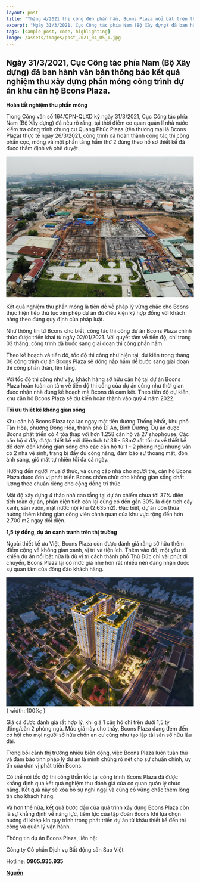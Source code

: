 ```yaml
---
layout: post
title: "Tháng 4/2021 thi công đến phần hầm, Bcons Plaza nổi bật trên thị trường"
excerpt: "Ngày 31/3/2021, Cục Công tác phía Nam (Bộ Xây dựng) đã ban hành văn bản thông báo kết quả nghiệm thu xây dựng phần móng công trình dự án khu căn hộ Bcons Plaza."
tags: [sample post, code, highlighting]
image: /assets/images/post_2021_04_05_1.jpg
---
```


## **Ngày 31/3/2021, Cục Công tác phía Nam (Bộ Xây dựng) đã ban hành văn bản thông báo kết quả nghiệm thu xây dựng phần móng công trình dự án khu căn hộ Bcons Plaza.**

**Hoàn tất nghiệm thu phần móng**

Trong Công văn số 164/CPN-QLXD ký ngày 31/3/2021, Cục Công tác phía Nam (Bộ Xây dựng) đã nêu rõ rằng, tại thời điểm cơ quan quản lí nhà nước kiểm tra công trình chung cư Quang Phúc Plaza (tên thương mại là Bcons Plaza) thực tế ngày 26/3/2021, công trình đã hoàn thành công tác thi công phần cọc, móng và một phần tầng hầm thứ 2 đúng theo hồ sơ thiết kế đã được thẩm định và phê duyệt.

![Hình ảnh thi công thực tế tại công trường Bcons Plaza đến ngày 03/04/2021](/assets/images/post_2021_04_05_1.jpg)

Kết quả nghiệm thu phần móng là tiền đề về pháp lý vững chắc cho Bcons thực hiện tiếp thủ tục xin phép dự án đủ điều kiện ký hợp đồng với khách hàng theo đúng quy định của pháp luật.

Như thông tin từ Bcons cho biết, công tác thi công dự án Bcons Plaza chính thức được triển khai từ ngày 02/01/2021. Với quyết tâm về tiến độ, chỉ trong 03 tháng, công trình đã bước sang giai đoạn thi công phần hầm.

Theo kế hoạch và tiến độ, tốc độ thi công như hiện tại, dự kiến trong tháng 06 công trình dự án Bcons Plaza sẽ đóng nắp hầm để bước sang giai đoạn thi công phần thân, lên tầng.

Với tốc độ thi công như vậy, khách hàng sở hữu căn hộ tại dự án Bcons Plaza hoàn toàn an tâm về tiến độ thi công của dự án cũng như thời gian được nhận nhà đúng kế hoạch mà Bcons đã cam kết. Theo tiến độ dự kiến, khu căn hộ Bcons Plaza sẽ dự kiến hoàn thành vào quý 4 năm 2022.

**Tối ưu thiết kế không gian sống**

Khu căn hộ Bcons Plaza tọa lạc ngay mặt tiền đường Thống Nhất, khu phố Tân Hòa, phường Đông Hòa, thành phố Dĩ An, Bình Dương. Dự án được Bcons phát triển có 4 tòa tháp với hơn 1.258 căn hộ và 27 shophouse. Các căn hộ ở đây được thiết kế với diện tích từ 36 - 58m2 rất tối ưu về thiết kế để đem đến không gian sống cho các căn hộ từ 1 – 2 phòng ngủ nhưng vẫn có 2 nhà vệ sinh, trang bị đầy đủ công năng, đảm bảo sự thoáng mát, đón ánh sáng, gió mát tự nhiên tối đa cả ngày.

Hướng đến người mua ở thực, và cung cấp nhà cho người trẻ, căn hộ Bcons Plaza được đơn vị phát triển Bcons chăm chút cho không gian sống chất lượng theo chuẩn riêng cho cộng đồng tri thức.

Mật độ xây dựng 4 tháp nhà cao tầng tại dự án chiếm chưa tới 37% diện tích toàn dự án, phần diện tích còn lại cũng có đến gần 30% là diện tích cây xanh, sân vườn, mặt nước nội khu (2.635m2). Đặc biệt, dự án còn thừa hưởng thêm không gian công viên cảnh quan của khu vực rộng đến hơn 2.700 m2 ngay đối diện.

**1,5 tỷ đồng, dự án cạnh tranh trên thị trường**

Ngoài thiết kế ưu Việt, Bcons Plaza còn được đánh giá rằng sở hữu thêm điểm cộng về không gian xanh, vị trí và tiện ích. Thêm vào đó, một yếu tố khiến dự án nổi bật nữa là dù vị trí cách thành phố Thủ Đức chỉ vài phút di chuyển, Bcons Plaza lại có mức giá nhẹ hơn rất nhiều nên đang nhận được sự quan tâm của đông đảo khách hàng.

![Bcons Plaza có vị trí sáng giá, tiềm năng giá trị cao](/assets/images/post_2021_04_05_1_2.jpg){ width: 100%; }

Giá cả được đánh giá rất hợp lý, khi giá 1 căn hộ chỉ trên dưới 1,5 tỷ đồng/căn 2 phòng ngủ. Mức giá này cho thấy, Bcons Plaza đang đem đến cơ hội cho mọi người sở hữu chốn an cư cũng như tạo lập tài sản sỡ hữu lâu dài.

Trong bối cảnh thị trường nhiều biến động, việc Bcons Plaza luôn tuân thủ và đảm bảo tính pháp lý dự án là minh chứng rõ nét cho sự chuẩn chỉnh, uy tín của đơn vị phát triển Bcons.

Có thể nói tốc độ thi công thần tốc tại công trình Bcons Plaza đã được khẳng định qua kết quả nghiệm thu đánh giá của cơ quan quản lý chức năng. Kết quả này sẽ xóa bỏ sự nghi ngại và cũng cố vững chắc thêm lòng tin cho khách hàng.

Và hơn thế nữa, kết quả bước đầu của quá trình xây dựng Bcons Plaza còn là sự khẳng định về năng lực, tiềm lực của tập đoàn Bcons khi lựa chọn hướng đi khép kín quy trình trong phát triển dự án từ khâu thiết kế đến thi công và quản lý vận hành.

Thông tin dự án Bcons Plaza, liên hệ:

Công ty Cổ phần Dịch vụ Bất động sản Sao Việt

Hotline: **0905.935.935**

**[Nguồn](https://cafeland.vn/tin-tuc/thang-42021-thi-cong-den-phan-ham-bcons-plaza-noi-bat-tren-thi-truong-97816.html)**